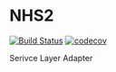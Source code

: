 # NHS2

[![Build Status](https://travis-ci.org/koonwei/NHS2.svg?branch=master)](https://travis-ci.org/koonwei/NHS2)
[![codecov](https://codecov.io/gh/koonwei/NHS2/branch/master/graph/badge.svg)](https://codecov.io/gh/koonwei/NHS2)

Serivce Layer Adapter


